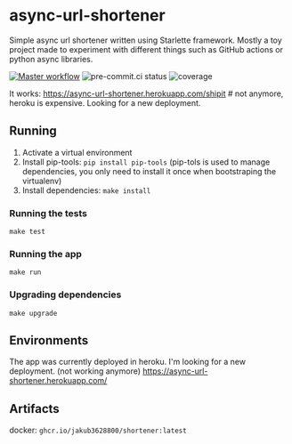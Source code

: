 
# async-url-shortener

Simple async url shortener written using Starlette framework. Mostly a toy project made to experiment with different
things such as GitHub actions or python async libraries.

[![Master workflow](https://github.com/Jakub3628800/async-url-shortener/actions/workflows/master.yml/badge.svg?branch=master)](https://github.com/Jakub3628800/async-url-shortener/actions/workflows/python-app.yml)
![pre-commit.ci status](https://results.pre-commit.ci/badge/github/Jakub3628800/async-url-shortener/master.svg)
![coverage](https://gist.githubusercontent.com/Jakub3628800/5163dbd0fdea4409fd7a3ae6383c6b66/raw/gistfile1.svg)

It works: https://async-url-shortener.herokuapp.com/shipit # not anymore, heroku is expensive. Looking for a new deployment.

## Running
1. Activate a virtual environment
2. Install pip-tools: `pip install pip-tools` (pip-tols is used to manage dependencies, you only need to install it once when bootstraping the virtualenv)
3. Install dependencies: `make install`

### Running the tests
`make test`

### Running the app
`make run`

### Upgrading dependencies
`make upgrade`

## Environments
The app was currently deployed in heroku. I'm looking for a new deployment.
(not working anymore)
https://async-url-shortener.herokuapp.com/

## Artifacts
docker: `ghcr.io/jakub3628800/shortener:latest`
